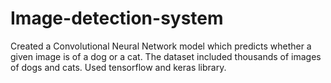 # Image-detection-system
Created a Convolutional Neural Network model which predicts whether a given image is of a dog or a cat. 
The dataset included thousands of images of dogs and cats.
Used tensorflow and keras library.
